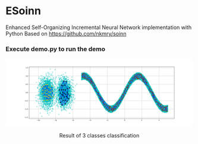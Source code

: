 # ESoinn
Enhanced Self-Organizing Incremental Neural Network implementation with Python
Based on https://github.com/nkmry/soinn
### Execute demo.py to run the demo
![](result.png)
<center>Result of 3 classes classification</center>
